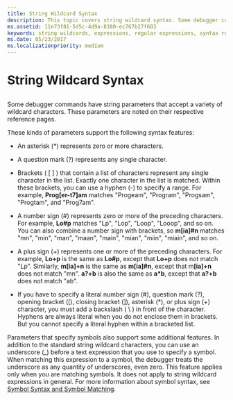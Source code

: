 ```yaml
---
title: String Wildcard Syntax
description: This topic covers string wildcard syntax. Some debugger commands have string parameters that accept a variety of wildcard characters.
ms.assetid: 11e73f81-5d5c-4d9a-8380-ec767b27f603
keywords: string wildcards, expressions, regular expressions, syntax rules for commands
ms.date: 05/23/2017
ms.localizationpriority: medium
---
```


# String Wildcard Syntax


## <span id="ddk_string_wildcard_syntax_dbg"></span><span id="DDK_STRING_WILDCARD_SYNTAX_DBG"></span>


Some debugger commands have string parameters that accept a variety of wildcard characters. These parameters are noted on their respective reference pages.

These kinds of parameters support the following syntax features:

- An asterisk (\*) represents zero or more characters.

- A question mark (?) represents any single character.

- Brackets ( \[ \] ) that contain a list of characters represent any single character in the list. Exactly one character in the list is matched. Within these brackets, you can use a hyphen (-) to specify a range. For example, **Prog\[er-t7\]am** matches "Progeam", "Program", "Progsam", "Progtam", and "Prog7am".

- A number sign (\#) represents zero or more of the preceding characters. For example, **Lo\#p** matches "Lp", "Lop", "Loop", "Looop", and so on. You can also combine a number sign with brackets, so **m\[ia\]\#n** matches "mn", "min", "man", "maan", "main", "mian", "miin", "miain", and so on.

- A plus sign (+) represents one or more of the preceding characters. For example, **Lo+p** is the same as **Lo\#p**, except that **Lo+p** does not match "Lp". Similarly, **m\[ia\]+n** is the same as **m\[ia\]\#n**, except that m<strong>\[ia\]+n</strong> does not match "mn". **a?+b** is also the same as **a\*b**, except that **a?+b** does not match "ab".

- If you have to specify a literal number sign (\#), question mark (?), opening bracket (\[), closing bracket (\]), asterisk (\*), or plus sign (+) character, you must add a backslash ( \\ ) in front of the character. Hyphens are always literal when you do not enclose them in brackets. But you cannot specify a literal hyphen within a bracketed list.

Parameters that specify symbols also support some additional features. In addition to the standard string wildcard characters, you can use an underscore (\_) before a text expression that you use to specify a symbol. When matching this expression to a symbol, the debugger treats the underscore as any quantity of underscores, even zero. This feature applies only when you are matching symbols. It does not apply to string wildcard expressions in general. For more information about symbol syntax, see [Symbol Syntax and Symbol Matching](symbol-syntax-and-symbol-matching.md).

 

 





